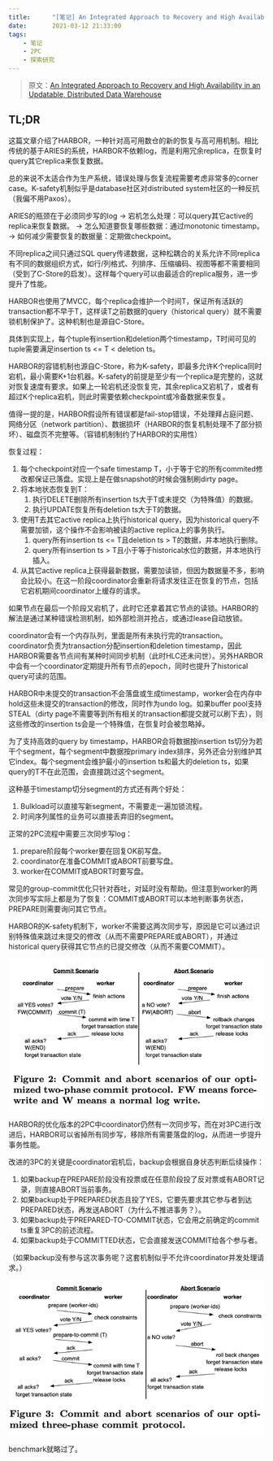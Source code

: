 ```yaml
---
title:      "[笔记] An Integrated Approach to Recovery and High Availability in an Updatable, Distributed Data Warehouse"
date:       2021-03-12 21:33:00
tags:
    - 笔记
    - 2PC
    - 探索研究
---
```


> 原文：[An Integrated Approach to Recovery and High Availability in an Updatable, Distributed Data Warehouse](https://citeseerx.ist.psu.edu/viewdoc/download?doi=10.1.1.481.3000&rep=rep1&type=pdf)

## TL;DR

这篇文章介绍了HARBOR，一种针对高可用数仓的新的恢复与高可用机制。相比传统的基于ARIES的系统，HARBOR不依赖log，而是利用冗余replica，在恢复时query其它replica来恢复数据。

总的来说不太适合作为生产系统，错误处理与恢复流程需要考虑非常多的corner case。K-safety机制似乎是database社区对distributed system社区的一种反抗（我偏不用Paxos）。

<!--more-->

ARIES的瓶颈在于必须同步写的log
-> 宕机怎么处理：可以query其它active的replica来恢复数据。
-> 怎么知道要恢复哪些数据：通过monotonic timestamp。
-> 如何减少需要恢复的数据量：定期做checkpoint。

不同replica之间只通过SQL query传递数据，这种松耦合的关系允许不同replica有不同的数据组织方式，如行/列格式、列排序、压缩编码、视图等都不需要相同（受到了C-Store的启发）。这样每个query可以由最适合的replica服务，进一步提升了性能。

HARBOR也使用了MVCC，每个replica会维护一个时间T，保证所有活跃的transaction都不早于T，这样读T之前数据的query（historical query）就不需要锁机制保护了。这种机制也是源自C-Store。

具体到实现上，每个tuple有insertion和deletion两个timestamp，T时间可见的tuple需要满足insertion ts <= T < deletion ts。

HARBOR的容错机制也源自C-Store，称为K-safety，即最多允许K个replica同时宕机，最小需要K+1台机器。K-safety的前提是至少有一个replica是完整的，这就对恢复速度有要求。如果上一轮宕机还没恢复完，其余replica又宕机了，或者有超过K个replica宕机，则此时需要依赖checkpoint或冷备数据来恢复。

值得一提的是，HARBOR假设所有错误都是fail-stop错误，不处理拜占庭问题、网络分区（network partition）、数据损坏（HARBOR的恢复机制处理不了部分损坏）、磁盘页不完整等。（容错机制制约了HARBOR的实用性）

恢复过程：
1. 每个checkpoint对应一个safe timestamp T，小于等于它的所有commited修改都保证已落盘。实现上是在做snapshot的时候会强制刷dirty page。
1. 将本地状态恢复到T：
    1. 执行DELETE删除所有insertion ts大于T或未提交（为特殊值）的数据。
    1. 执行UPDATE恢复所有deletion ts大于T的数据。
1. 使用T去其它active replica上执行historical query，因为historical query不需要加锁，这个操作不会影响被读的active replica上的事务执行。
    1. query所有insertion ts <= T且deletion ts > T的数据，并本地执行删除。
    1. query所有insertion ts > T且小于等于historical水位的数据，并本地执行插入。
1. 从其它active replica上获得最新数据，需要加读锁，但因为数据量不多，影响会比较小。在这一阶段coordinator会重新将请求发往正在恢复的节点，包括它宕机期间coordinator上缓存的请求。

如果节点在最后一个阶段又宕机了，此时它还拿着其它节点的读锁。HARBOR的解法是通过某种错误检测机制，如外部检测并抢占，或通过lease自动放锁。

coordinator会有一个内存队列，里面是所有未执行完的transaction。coordinator负责为transaction分配insertion和deletion timestamp，因此HARBOR需要各节点间有某种时间同步机制（此时HLC还未问世）。另外HARBOR中会有一个coordinator定期提升所有节点的epoch，同时也提升了historical query可读的范围。

HARBOR中未提交的transaction不会落盘或生成timestamp，worker会在内存中hold这些未提交的transaction的修改，同时作为undo log。如果buffer pool支持STEAL（dirty page不需要等到所有相关的transaction都提交就可以刷下去），则这些修改的insertion ts会是一个特殊值，在恢复时会被忽略掉。

为了支持高效的query by timestamp，HARBOR会将数据按insertion ts切分为若干个segment，每个segment中数据按primary index排序，另外还会分别维护其它index。每个segment会维护最小的insertion ts和最大的deletion ts，如果query的T不在此范围，会直接跳过这个segment。

这种基于timestamp切分segment的方式还有两个好处：
1. Bulkload可以直接写新segment，不需要走一遍加锁流程。
1. 时间序列属性的业务可以直接丢弃旧的segment。

正常的2PC流程中需要三次同步写log：
1. prepare阶段每个worker要在回复OK前写盘。
1. coordinator在准备COMMIT或ABORT前要写盘。
1. worker在COMMIT或ABORT时要写盘。

常见的group-commit优化只针对吞吐，对延时没有帮助。但注意到worker的两次同步写实际上都是为了恢复：COMMIT或ABORT可以本地判断事务状态，PREPARE则需要询问其它节点。

HARBOR的K-safety机制下，worker不需要这两次同步写，原因是它可以通过识别特殊值来跳过未提交的修改（从而不需要PREPARE或ABORT），并通过historical query获得其它节点的已提交修改（从而不需要COMMIT）。

![](/images/2021-03/integrated-approach-01.png)

HARBOR的优化版本的2PC中coordinator仍然有一次同步写，而在对3PC进行改进后，HARBOR可以省掉所有同步写，移除所有需要落盘的log，从而进一步提升事务性能。

改进的3PC的关键是coordinator宕机后，backup会根据自身状态判断后续操作：
1. 如果backup在PREPARE阶段没有投票或在任意阶段投了反对票或有ABORT记录，则直接ABORT当前事务。
1. 如果backup处于PREPARED状态且投了YES，它要先要求其它参与者到达PREPARED状态，再发送ABORT（为什么不推进事务？）。
1. 如果backup处于PREPARED-TO-COMMIT状态，它会用之前确定的commit ts重复3PC的前述流程。
1. 如果backup处于COMMITTED状态，它会直接发送COMMIT给各个参与者。

（如果backup没有参与这次事务呢？这套机制似乎不允许coordinator并发处理请求。）

![](/images/2021-03/integrated-approach-02.png)

benchmark就略过了。
